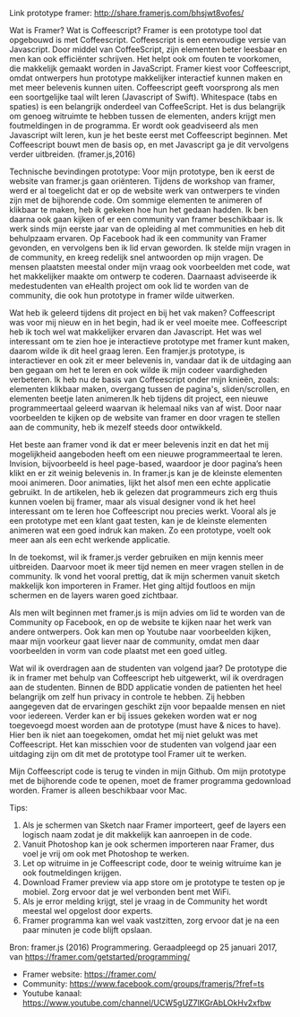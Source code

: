 Link prototype framer: http://share.framerjs.com/bhsjwt8vofes/

Wat is Framer? Wat is Coffeescript?
Framer is een prototype tool dat opgebouwd is met Coffeescript. Coffeescript is een eenvoudige versie van Javascript. Door middel van CoffeeScript, zijn elementen beter leesbaar en men kan ook efficiënter schrijven. Het helpt ook om fouten te voorkomen, die makkelijk gemaakt worden in JavaScript. Framer kiest voor Coffeescript, omdat ontwerpers hun prototype makkelijker interactief kunnen maken en met meer belevenis kunnen uiten. Coffeescript geeft voorsprong als men een soortgelijke taal wilt leren (Javascript of Swift). Whitespace (tabs en spaties) is een belangrijk onderdeel van CoffeeScript. Het is dus belangrijk om genoeg witruimte te hebben tussen de elementen, anders krijgt men foutmeldingen in de programma. Er wordt ook geadviseerd als men Javascript wilt leren, kun je het beste eerst met Coffeescript beginnen. Met Coffeescript bouwt men de basis op, en met Javascript ga je dit vervolgens verder uitbreiden. (framer.js,2016)

Technische bevindingen prototype:
Voor mijn prototype, ben ik eerst de website van framer.js gaan oriënteren. Tijdens de workshop van framer, werd er al toegelicht dat er op de website werk van ontwerpers te vinden zijn met de bijhorende code. Om sommige elementen te animeren of klikbaar te maken, heb ik gekeken hoe hun het gedaan hadden. Ik ben daarna ook gaan kijken of er een community van framer beschikbaar is. Ik werk sinds mijn eerste jaar van de opleiding al met communities en heb dit behulpzaam ervaren. Op Facebook had ik een community van Framer gevonden, en vervolgens ben ik lid ervan geworden. Ik stelde mijn vragen in de community, en kreeg redelijk snel antwoorden op mijn vragen. De mensen plaatsten meestal onder mijn vraag ook voorbeelden met code, wat het makkelijker maakte om ontwerp te coderen. Daarnaast adviseerde ik medestudenten van eHealth project om ook lid te worden van de community, die ook hun prototype in framer wilde uitwerken.

Wat heb ik geleerd tijdens dit project en bij het vak maken?
Coffeescript was voor mij nieuw en in het begin, had ik er veel moeite mee. Coffeescript heb ik toch wel wat makkelijker ervaren dan Javascript. Het was wel interessant om te zien hoe je interactieve prototype met framer kunt maken, daarom wilde ik dit heel graag leren. Een framjer.js prototype, is interactiever en ook zit er meer belevenis in, vandaar dat ik de uitdaging aan ben gegaan om het te leren en ook wilde ik mijn codeer vaardigheden verbeteren. Ik heb nu de basis van Coffeescript onder mijn knieën, zoals: elementen klikbaar maken, overgang tussen de pagina's, sliden/scrollen, en elementen beetje laten animeren.Ik heb tijdens dit project, een nieuwe programmeertaal geleerd waarvan ik helemaal niks van af wist. Door naar voorbeelden te kijken op de website van framer en door vragen te stellen aan de community, heb ik mezelf steeds door ontwikkeld.

Het beste aan framer vond ik dat er meer belevenis inzit en dat het mij mogelijkheid aangeboden heeft om een nieuwe programmeertaal te leren. Invision, bijvoorbeeld is heel page-based, waardoor je door pagina’s heen klikt en er zit weinig belevenis in. In framer.js kan je de kleinste elementen mooi animeren. Door animaties, lijkt het alsof men een echte applicatie gebruikt. In de artikelen, heb ik gelezen dat programmeurs zich erg thuis kunnen voelen bij framer, maar als visual designer vond ik het heel interessant om te leren hoe Coffeescript nou precies werkt. Vooral als je een prototype met een klant gaat testen, kan je de kleinste elementen animeren wat een goed indruk kan maken. Zo een prototype, voelt ook meer aan als een echt werkende applicatie.

In de toekomst, wil ik framer.js verder gebruiken en mijn kennis meer uitbreiden. Daarvoor moet ik meer tijd nemen en meer vragen stellen in de community. Ik vond het vooral prettig, dat ik mijn schermen vanuit sketch makkelijk kon importeren in Framer. Het ging altijd foutloos en mijn schermen en de layers waren goed zichtbaar. 

Als men wilt beginnen met framer.js is mijn advies om lid te worden van de Community op Facebook, en op de website te kijken naar het werk van andere ontwerpers. Ook kan men op Youtube naar voorbeelden kijken, maar mijn voorkeur gaat liever naar de community, omdat men daar voorbeelden in vorm van code plaatst met een goed uitleg.

Wat wil ik overdragen aan de studenten van volgend jaar?
De prototype die ik in framer met behulp van Coffeescript heb uitgewerkt, wil ik overdragen aan de studenten. Binnen de BDD applicatie vonden de patienten het heel belangrijk om zelf hun privacy in controle te hebben. Zij hebben aangegeven dat de ervaringen geschikt zijn voor bepaalde mensen en niet voor iedereen. Verder kan er bij issues gekeken worden wat er nog toegevoegd moest worden aan de prototype (must have & nices to have). Hier ben ik niet aan toegekomen, omdat het mij niet gelukt was met Coffeescript. Het kan misschien voor de studenten van volgend jaar een uitdaging zijn om dit met de prototype tool Framer uit te werken.

Mijn Coffeescript code is terug te vinden in mijn Github. Om mijn prototype met de bijhorende code te openen, moet de framer programma gedownload worden. Framer is alleen beschikbaar voor Mac.

Tips:
1. Als je schermen van Sketch naar Framer importeert, geef de layers een logisch naam zodat je dit makkelijk kan aanroepen in de code.
2. Vanuit Photoshop kan je ook schermen importeren naar Framer, dus voel je vrij om ook met Photoshop te werken.
3. Let op witruime in je Coffeescript code, door te weinig witruime kan je ook foutmeldingen krijgen.
4. Download Framer preview via app store om je prototype te testen op je mobiel. Zorg ervoor dat je wel verbonden bent met WiFi.
5. Als je error melding krijgt, stel je vraag in de Community het wordt meestal wel opgelost door experts.
6. Framer programma kan wel vaak vastzitten, zorg ervoor dat je na een paar minuten je code blijft opslaan.


Bron: framer.js (2016) Programmering. Geraadpleegd op 25 januari 2017, van https://framer.com/getstarted/programming/


- Framer website:     https://framer.com/
- Community:          https://www.facebook.com/groups/framerjs/?fref=ts
- Youtube kanaal:     https://www.youtube.com/channel/UCW5gUZ7lKGrAbLOkHv2xfbw


